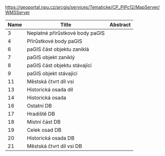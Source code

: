 https://geoportal.npu.cz/arcgis/services/Tematicke/CP_PIPc12/MapServer/WMSServer

|Name|Title|Abstract|
|--|--|--|
|3|Neplatné přírůstkové body paGIS||
|4|Přírůstkové body paGIS||
|6|paGIS část objektu zaniklá||
|7|paGIS objekt zaniklý||
|8|paGIS část objektu stávající||
|9|paGIS objekt stávající||
|11|Městská čtvrt díl vsi||
|13|Historická osada dil||
|14|Historická osada||
|16|Ostatní DB||
|17|Hradiště DB||
|18|Místní část DB||
|19|Celek osad DB||
|20|Historická osada DB||
|21|Městská čtvrt díl vsi DB||
